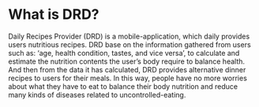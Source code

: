 # What is DRD? 

Daily Recipes Provider (DRD) is a mobile-application, which daily provides users nutritious recipes. DRD base on the information gathered from users such as: ‘age, health condition, tastes, and vice versa’, to calculate and estimate the nutrition contents the user’s body require to balance health. And then from the data it has calculated, DRD provides alternative dinner recipes to users for their meals.
In this way, people have no more worries about what they have to eat to balance their body nutrition and reduce many kinds of diseases related to uncontrolled-eating.

